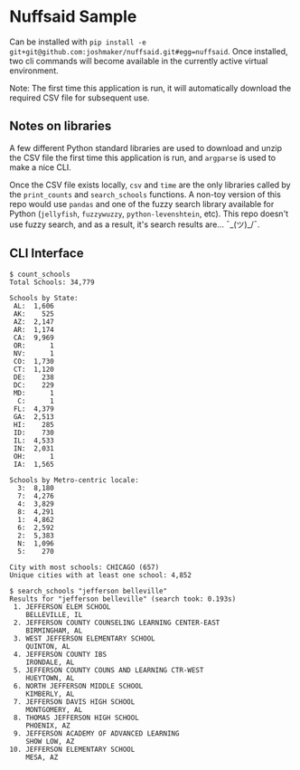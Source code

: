 # Nuffsaid Sample

Can be installed with `pip install -e git+git@github.com:joshmaker/nuffsaid.git#egg=nuffsaid`.
Once installed, two cli commands will become available in the currently active
virtual environment.

Note: The first time this application is run, it will automatically download
the required CSV file for subsequent use.

## Notes on libraries

A few different Python standard libraries are used to download and unzip the CSV
file the first time this application is run, and `argparse` is used to make a
nice CLI. 

Once the CSV file exists locally, `csv` and `time` are the only libraries called
by the `print_counts` and `search_schools` functions. A non-toy version of this
repo would use `pandas` and one of the fuzzy search library available for Python
(`jellyfish`, `fuzzywuzzy`, `python-levenshtein`, etc). This repo doesn't use
fuzzy search, and as a result, it's search results are... ¯\_(ツ)_/¯.

## CLI Interface

```
$ count_schools
Total Schools: 34,779

Schools by State:
 AL:  1,606
 AK:    525
 AZ:  2,147
 AR:  1,174
 CA:  9,969
 OR:      1
 NV:      1
 CO:  1,730
 CT:  1,120
 DE:    238
 DC:    229
 MD:      1
  C:      1
 FL:  4,379
 GA:  2,513
 HI:    285
 ID:    730
 IL:  4,533
 IN:  2,031
 OH:      1
 IA:  1,565

Schools by Metro-centric locale:
  3:  8,180
  7:  4,276
  4:  3,829
  8:  4,291
  1:  4,862
  6:  2,592
  2:  5,383
  N:  1,096
  5:    270

City with most schools: CHICAGO (657)
Unique cities with at least one school: 4,852
```

```
$ search_schools "jefferson belleville"
Results for "jefferson belleville" (search took: 0.193s)
 1. JEFFERSON ELEM SCHOOL
    BELLEVILLE, IL
 2. JEFFERSON COUNTY COUNSELING LEARNING CENTER-EAST
    BIRMINGHAM, AL
 3. WEST JEFFERSON ELEMENTARY SCHOOL
    QUINTON, AL
 4. JEFFERSON COUNTY IBS
    IRONDALE, AL
 5. JEFFERSON COUNTY COUNS AND LEARNING CTR-WEST
    HUEYTOWN, AL
 6. NORTH JEFFERSON MIDDLE SCHOOL
    KIMBERLY, AL
 7. JEFFERSON DAVIS HIGH SCHOOL
    MONTGOMERY, AL
 8. THOMAS JEFFERSON HIGH SCHOOL
    PHOENIX, AZ
 9. JEFFERSON ACADEMY OF ADVANCED LEARNING
    SHOW LOW, AZ
10. JEFFERSON ELEMENTARY SCHOOL
    MESA, AZ
```

